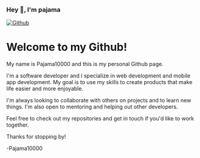 ### Hey 👋, I'm pajama

[![Github](https://img.shields.io/github/followers/pajama10000?label=Follow&style=social)](https://github.com/pajama10000)

# Welcome to my Github!

My name is Pajama10000 and this is my personal Github page.

I'm a software developer and I specialize in web development and mobile app development. My goal is to use my skills to create products that make life easier and more enjoyable.

I'm always looking to collaborate with others on projects and to learn new things. I'm also open to mentoring and helping out other developers.

Feel free to check out my repositories and get in touch if you'd like to work together.

Thanks for stopping by!

-Pajama10000
